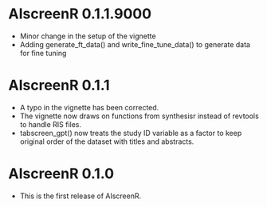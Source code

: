 # AIscreenR 0.1.1.9000 

* Minor change in the setup of the vignette
* Adding generate_ft_data() and write_fine_tune_data() to generate data for fine tuning

# AIscreenR 0.1.1 

* A typo in the vignette has been corrected.
* The vignette now draws on functions from synthesisr instead of revtools to handle RIS files. 
* tabscreen_gpt() now treats the study ID variable as a factor to keep original order of the dataset with titles and abstracts. 

# AIscreenR 0.1.0

* This is the first release of AIscreenR.
